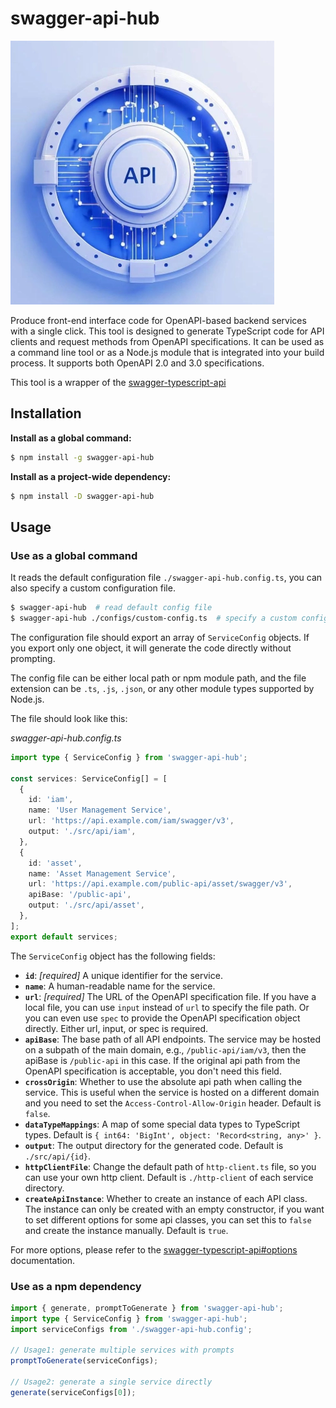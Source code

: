 # swagger-api-hub

![cover image](cover.webp)

Produce front-end interface code for OpenAPI-based backend services with a single click. This tool is designed to generate TypeScript code for API clients and request methods from OpenAPI specifications. It can be used as a command line tool or as a Node.js module that is integrated into your build process. It supports both OpenAPI 2.0 and 3.0 specifications.

This tool is a wrapper of the [swagger-typescript-api
](https://github.com/acacode/swagger-typescript-api)

## Installation

**Install as a global command:**

```bash
$ npm install -g swagger-api-hub
```

**Install as a project-wide dependency:**

```bash
$ npm install -D swagger-api-hub
```

## Usage

### Use as a global command

It reads the default configuration file `./swagger-api-hub.config.ts`, you can also specify a custom configuration file.

```bash
$ swagger-api-hub  # read default config file
$ swagger-api-hub ./configs/custom-config.ts  # specify a custom config file
```

The configuration file should export an array of `ServiceConfig` objects. If you export only one object, it will generate the code directly without prompting.

The config file can be either local path or npm module path, and the file extension can be `.ts`, `.js`, `.json`, or any other module types supported by Node.js.

The file should look like this:

_swagger-api-hub.config.ts_

```typescript
import type { ServiceConfig } from 'swagger-api-hub';

const services: ServiceConfig[] = [
  {
    id: 'iam',
    name: 'User Management Service',
    url: 'https://api.example.com/iam/swagger/v3',
    output: './src/api/iam',
  },
  {
    id: 'asset',
    name: 'Asset Management Service',
    url: 'https://api.example.com/public-api/asset/swagger/v3',
    apiBase: '/public-api',
    output: './src/api/asset',
  },
];
export default services;
```

The `ServiceConfig` object has the following fields:

- **`id`**: _[required]_ A unique identifier for the service.
- **`name`**: A human-readable name for the service.
- **`url`**: _[required]_ The URL of the OpenAPI specification file. If you have a local file, you can use `input` instead of `url` to specify the file path. Or you can even use `spec` to provide the OpenAPI specification object directly. Either url, input, or spec is required.
- **`apiBase`**: The base path of all API endpoints. The service may be hosted on a subpath of the main domain, e.g., `/public-api/iam/v3`, then the apiBase is `/public-api` in this case. If the original api path from the OpenAPI specification is acceptable, you don't need this field.
- **`crossOrigin`**: Whether to use the absolute api path when calling the service. This is useful when the service is hosted on a different domain and you need to set the `Access-Control-Allow-Origin` header. Default is `false`.
- **`dataTypeMappings`**: A map of some special data types to TypeScript types. Default is `{ int64: 'BigInt', object: 'Record<string, any>' }`.
- **`output`**: The output directory for the generated code. Default is `./src/api/{id}`.
- **`httpClientFile`**: Change the default path of `http-client.ts` file, so you can use your own http client. Default is `./http-client` of each service directory.
- **`createApiInstance`**: Whether to create an instance of each API class. The instance can only be created with an empty constructor, if you want to set different options for some api classes, you can set this to `false` and create the instance manually. Default is `true`.

For more options, please refer to the [swagger-typescript-api#options](https://github.com/acacode/swagger-typescript-api?tab=readme-ov-file#-options) documentation.

### Use as a npm dependency

```typescript
import { generate, promptToGenerate } from 'swagger-api-hub';
import type { ServiceConfig } from 'swagger-api-hub';
import serviceConfigs from './swagger-api-hub.config';

// Usage1: generate multiple services with prompts
promptToGenerate(serviceConfigs);

// Usage2: generate a single service directly
generate(serviceConfigs[0]);
```

